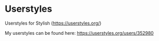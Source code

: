 # Userstyles
Userstyles for Stylish (https://userstyles.org/)

My userstyles can be found here: https://userstyles.org/users/352980